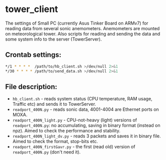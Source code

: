 # tower_client

The settings of Small PC (currently Asus Tinker Board on ARMv7) for reading data from several sonic anemometers. Anemometers are mounted on meteorological tower. Also scripts for reading and sending the data and some system info to the server (TowerServer).

## Crontab settings:
```bash
*/1 * * * *  /path/to/hb_client.sh >/dev/null 2>&1
*/30 * * * * /path/to/send_data.sh >/dev/null 2>&1
```

## File description:
* `hb_client.sh` - reads system status (CPU temperature, RAM usage, Traffic etc) and sends it to TowerServer.
* `readport_400N.py` - reads sonic data, 4001-4004 are Ethernet ports on MOXA.
* `readport_400N_light.py` - CPU-not-heavy (light) versions of `readport_400N.py`: no accumulating, saving in binary format (instead on npz). Aimed to check the performance and stability.
* `readport_400N_light_dv.py` - reads 3 packets and saves it in binary file. Aimed to check the format, stop-bits etc.
* `readport_400N_firstGavr.py` - the first (read old) version of `readport_400N.py` (don't need it).

